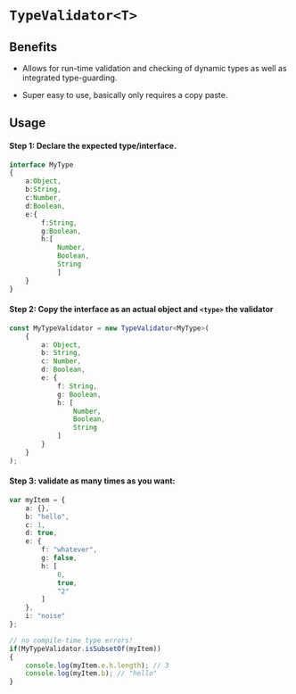 # ```TypeValidator<T>```

## Benefits
- Allows for run-time validation and checking of dynamic types as well as integrated type-guarding.

- Super easy to use, basically only requires a copy paste.

## Usage

#### Step 1: Declare the expected type/interface.
```typescript
interface MyType
{
	a:Object,
	b:String,
	c:Number,
	d:Boolean,
	e:{
		f:String,
		g:Boolean,
		h:[
			Number,
			Boolean,
			String
			]
	}
}

```
#### Step 2: Copy the interface as an actual object and ```<type>``` the validator
```typescript
const MyTypeValidator = new TypeValidator<MyType>(
	{
		a: Object,
		b: String,
		c: Number,
		d: Boolean,
		e: {
			f: String,
			g: Boolean,
			h: [
				Number,
				Boolean,
				String
			]
		}
	}
);
```
#### Step 3: validate as many times as you want:
```typescript
var myItem = {
	a: {},
	b: "hello",
	c: 1,
	d: true,
	e: {
		f: "whatever",
		g: false,
		h: [
			0,
			true,
			"2"
		]
	},
	i: "noise"
};

// no compile-time type errors!
if(MyTypeValidator.isSubsetOf(myItem))
{
	console.log(myItem.e.h.length); // 3
	console.log(myItem.b); // "hello"
}
```
